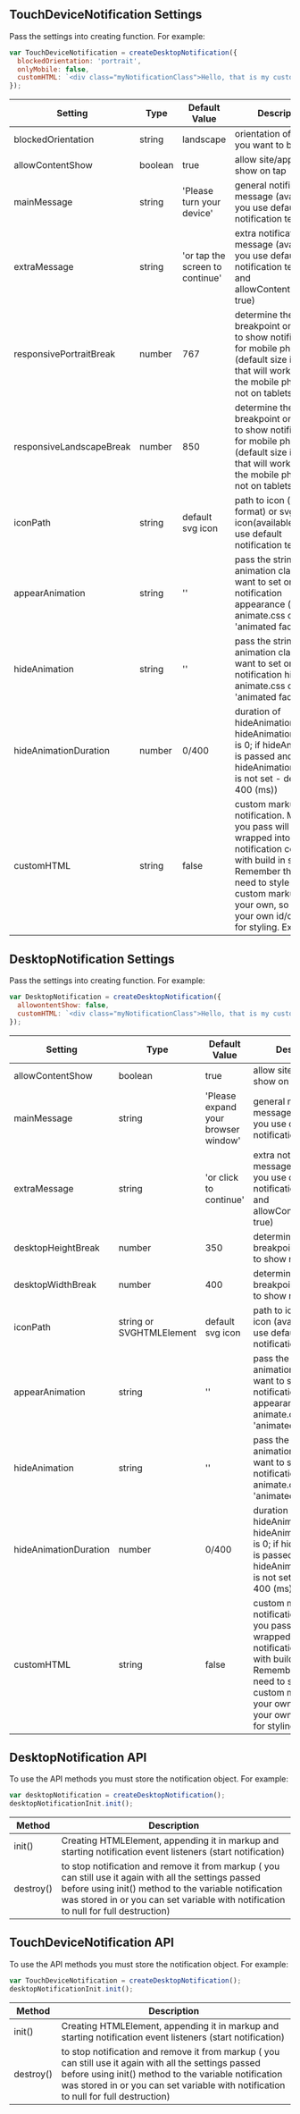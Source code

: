 ## TouchDeviceNotification Settings

Pass the settings into creating function. For example:

```js
var TouchDeviceNotification = createDesktopNotification({
  blockedOrientation: 'portrait',
  onlyMobile: false,
  customHTML: `<div class="myNotificationClass">Hello, that is my custom notification!</div><img src="./src/img.png" alt="my icon">`,
});
```

|Setting|Type|Default Value|Description|
|---|---|---|---|
|blockedOrientation|string|landscape|orientation of device you want to block|
|allowContentShow|boolean|true|allow site/app content show on tap|
|mainMessage|string|'Please turn your device'|general notification message (available if you use default notification template)|
|extraMessage|string|'or tap the screen to continue'|extra notification message (available if you use default notification template and allowContentShow: true)|
|responsivePortraitBreak|number|767|determine the breakpoint on which to show notification for mobile phones (default size is the one that will work on all the mobile phones but not on tablets)|
|responsiveLandscapeBreak|number|850|determine the breakpoint on which to show notification for mobile phones (default size is the one that will work on all the mobile phones but not on tablets)|
|iconPath|string|default svg icon|path to icon (any format) or svg icon(available if you use default notification template)|
|appearAnimation|string|''|pass the string with animation classes you want to set on notification appearance (like animate.css classes 'animated fadeIn)|
|hideAnimation|string|''|pass the string with animation classes you want to set on notification hiding (like animate.css classes 'animated fadeOut)|
|hideAnimationDuration|number|0/400|duration of hideAnimation (if no hideAnimation default is 0; if hideAnimation is passed and hideAnimationDuration is not set - default is 400 (ms))|
|customHTML|string|false|custom markup of the notification. Markup you pass will be wrapped into main notification container with build in styles. Remember that you need to style all the custom markup on your own, so provide your own id/classes for styling. Example: 


## DesktopNotification Settings

Pass the settings into creating function. For example:

```js
var DesktopNotification = createDesktopNotification({
  allowontentShow: false,
  customHTML: `<div class="myNotificationClass">Hello, that is my custom notification!</div><img src="./src/img.png" alt="my icon">`,
});
```

|Setting|Type|Default Value|Description|
|---|---|---|---|
|allowContentShow|boolean|true|allow site/app content show on tap|
|mainMessage|string|'Please expand your browser window'|general notification message (available if you use default notification template)|
|extraMessage|string|'or click to continue'|extra notification message (available if you use default notification template and allowContentShow: true)|
|desktopHeightBreak|number|350|determine the height breakpoint on which to show notification|
|desktopWidthBreak|number|400|determine the width breakpoint on which to show notification|
iconPath|string or SVGHTMLElement|default svg icon|path to icon or svg icon (available if you use default notification template)|
appearAnimation|string|''|pass the string with animation classes you want to set on notification appearance (like animate.css classes 'animated fadeIn)|
hideAnimation|string|''|pass the string with animation classes you want to set on notification hiding (like animate.css classes 'animated fadeOut)|
hideAnimationDuration|number|0/400|duration of hideAnimation (if no hideAnimation default is 0; if hideAnimation is passed and hideAnimationDuration is not set - default is 400 (ms))|
|customHTML|string|false|custom markup of the notification. Markup you pass will be wrapped into main notification container with build in styles. Remember that you need to style all the custom markup on your own, so provide your own id/classes for styling.

## DesktopNotification API

To use the API methods you must store the notification object. For example:

```js
var desktopNotification = createDesktopNotification();
desktopNotificationInit.init();
```

|Method|Description|
|---|---|
|init()|Creating HTMLElement, appending it in markup and starting notification event listeners (start notification)|
|destroy()|to stop notification and remove it from markup ( you can still use it again with all the settings passed before using init() method to the variable notification was stored in or you can set variable with notification to null for full destruction)|

## TouchDeviceNotification API

To use the API methods you must store the notification object. For example:

```js
var TouchDeviceNotification = createDesktopNotification();
desktopNotificationInit.init();
```

|Method|Description|
|---|---|
|init()|Creating HTMLElement, appending it in markup and starting notification event listeners (start notification)|
|destroy()|to stop notification and remove it from markup ( you can still use it again with all the settings passed before using init() method to the variable notification was stored in or you can set variable with notification to null for full destruction)|
